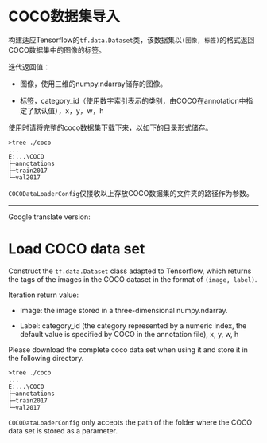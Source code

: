 # COCO数据集导入

构建适应Tensorflow的`tf.data.Dataset`类，该数据集以`(图像, 标签)`的格式返回COCO数据集中的图像的标签。

迭代返回值：

- 图像，使用三维的numpy.ndarray储存的图像。

- 标签，category_id（使用数字索引表示的类别，由COCO在annotation中指定了默认值），x，y，w，h

使用时请将完整的coco数据集下载下来，以如下的目录形式储存。

```
>tree ./coco
...
E:...\COCO
├─annotations
├─train2017
└─val2017
```

`COCODataLoaderConfig`仅接收以上存放COCO数据集的文件夹的路径作为参数。

***

Google translate version:

# Load COCO data set

Construct the `tf.data.Dataset` class adapted to Tensorflow, which returns the tags of the images in the COCO dataset in the format of `(image, label)`.

Iteration return value:

 - Image: the image stored in a three-dimensional numpy.ndarray.

 - Label: category_id (the category represented by a numeric index, the default value is specified by COCO in the annotation file), x, y, w, h

Please download the complete coco data set when using it and store it in the following directory.

```
>tree ./coco
...
E:...\COCO
├─annotations
├─train2017
└─val2017
```

`COCODataLoaderConfig` only accepts the path of the folder where the COCO data set is stored as a parameter.
